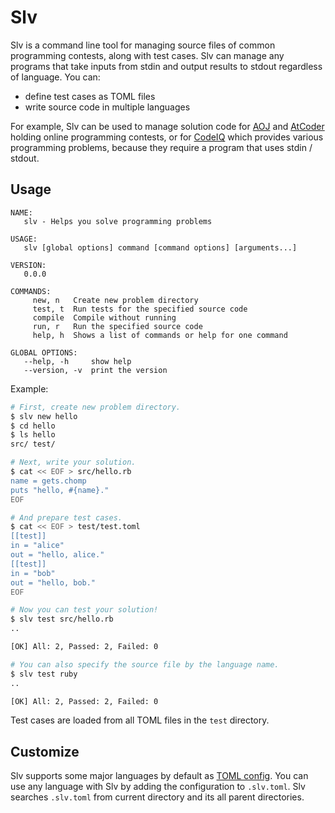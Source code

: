 # Slv

Slv is a command line tool for managing source files of common programming contests, along with test cases.
Slv can manage any programs that take inputs from stdin and output results to stdout regardless of language. 
You can:

- define test cases as TOML files
- write source code in multiple languages

For example, Slv can be used to manage solution code for
[AOJ][aoj] and [AtCoder][at-coder] holding online programming contests,
or for [CodeIQ][code-iq] which provides various programming problems,
because they require a program that uses stdin / stdout.

[aoj]: http://judge.u-aizu.ac.jp/onlinejudge/index.jsp
[at-coder]: https://atcoder.jp/?lang=en
[code-iq]: https://codeiq.jp/

## Usage

```
NAME:
   slv - Helps you solve programming problems

USAGE:
   slv [global options] command [command options] [arguments...]

VERSION:
   0.0.0

COMMANDS:
     new, n   Create new problem directory
     test, t  Run tests for the specified source code
     compile  Compile without running
     run, r   Run the specified source code
     help, h  Shows a list of commands or help for one command

GLOBAL OPTIONS:
   --help, -h     show help
   --version, -v  print the version
```

Example:

```bash
# First, create new problem directory.
$ slv new hello
$ cd hello
$ ls hello
src/ test/

# Next, write your solution.
$ cat << EOF > src/hello.rb
name = gets.chomp
puts "hello, #{name}."
EOF

# And prepare test cases.
$ cat << EOF > test/test.toml
[[test]]
in = "alice"
out = "hello, alice."
[[test]]
in = "bob"
out = "hello, bob."
EOF

# Now you can test your solution!
$ slv test src/hello.rb
..

[OK] All: 2, Passed: 2, Failed: 0 

# You can also specify the source file by the language name.
$ slv test ruby
..

[OK] All: 2, Passed: 2, Failed: 0 
```

Test cases are loaded from all TOML files in the `test` directory.

## Customize

Slv supports some major languages by default as [TOML config][default-langs].
You can use any language with Slv by adding the configuration to `.slv.toml`.
Slv searches `.slv.toml` from current directory and its all parent directories.


[default-langs]: https://github.com/ryym/slv/blob/master/slv/config.go



